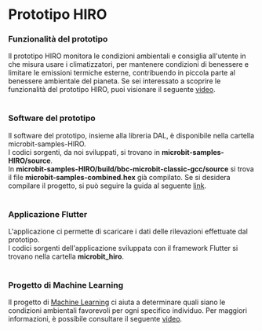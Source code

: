 # Prototipo HIRO

### Funzionalità del prototipo
Il prototipo HIRO monitora le condizioni ambientali e consiglia all'utente in che misura usare i climatizzatori, per mantenere condizioni di benessere e limitare le emissioni termiche esterne, contribuendo in piccola parte al benessere ambientale del pianeta.
Se sei interessato a scoprire le funzionalità del prototipo HIRO, puoi visionare il seguente [video](https://youtu.be/x8loR7-OCnQ).<br><br>

### Software del prototipo
Il software del prototipo, insieme alla libreria DAL, è disponibile nella cartella microbit-samples-HIRO.<br>
I codici sorgenti, da noi sviluppati, si trovano in <b>microbit-samples-HIRO/source</b>.<br>
In <b>microbit-samples-HIRO/build/bbc-microbit-classic-gcc/source</b> si trova il file <b>microbit-samples-combined.hex</b> già compilato.
Se si desidera compilare il progetto, si può seguire la guida al seguente [link](https://lancaster-university.github.io/microbit-docs/offline-toolchains/).<br><br>

### Applicazione Flutter
L'applicazione ci permette di scaricare i dati delle rilevazioni effettuate dal prototipo.<br>
I codici sorgenti dell'applicazione sviluppata con il framework Flutter si trovano nella cartella <b>microbit_hiro</b>.<br><br>

### Progetto di Machine Learning
Il progetto di [Machine Learning](https://colab.research.google.com/drive/1DWXJCYFagaRwXk9cvUQ4ucVTA527xKEV?usp=sharing) ci aiuta a determinare quali siano le condizioni ambientali favorevoli per ogni specifico individuo. 
Per maggiori informazioni, è possibile consultare il seguente [video](https://youtu.be/x8loR7-OCnQ).
